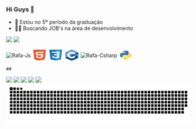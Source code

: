 ### Hi Guys 👋




- 🌱 Estou no 5º período da graduação
- 🏃‍♂️ Buscando JOB's na área de desenvolvimento

<div>  
  <img height="180cm" src="https://github-readme-stats.vercel.app/api?username=jairoeliakim&show_icons=true&theme=radical"/>
  <img height="180cm"src="https://github-readme-stats.vercel.app/api/top-langs/?username=jairoeliakim&hide_progress=true&theme=radical)](https://github.com/jairoeliakim/github-readme-stats"/>
</div>


<div style="display: inline_block"><br>
   <img align="center" alt="Rafa-Js" height="30" width="40" src="https://cdn.jsdelivr.net/gh/devicons/devicon/icons/php/php-original.svg" />  
  
  <img align="center" alt="Rafa-HTML" height="30" width="40" src="https://raw.githubusercontent.com/devicons/devicon/master/icons/html5/html5-original.svg">
  
  <img align="center" alt="Rafa-CSS" height="30" width="40" src="https://raw.githubusercontent.com/devicons/devicon/master/icons/css3/css3-original.svg">
  
  <img align="center" alt="Rafa-Csharp" height="30" width="40" src="https://raw.githubusercontent.com/devicons/devicon/master/icons/cplusplus/cplusplus-original.svg">
  
  <img align="center" alt="Rafa-Csharp" height="30" width="40" src="https://cdn.jsdelivr.net/gh/devicons/devicon/icons/java/java-original.svg" />         
  
  <img align="center" alt="Rafa-Python" height="30" width="40" src="https://raw.githubusercontent.com/devicons/devicon/master/icons/python/python-original.svg">
 </div>
    
    ##
    
<div> 
  <a href="https://www.linkedin.com/in/jairoeliakim" target="_blank"><img src="https://img.shields.io/badge/-LinkedIn-%230077B5?style=for-the-badge&logo=linkedin&logoColor=white" target="_blank"></a>   
   <a href="https://instagram.com/jairoeliakim" target="_blank"><img src="https://img.shields.io/badge/-Instagram-%23E4405F?style=for-the-badge&logo=instagram&logoColor=white" target="_blank"></a>  
  <a href = "mailto:jairoeliakim@hotmail.com"><img src="https://img.shields.io/badge/Microsoft_Outlook-0078D4?style=for-the-badge&logo=microsoft-outlook&logoColor=white" target="_blank"></a>  
  <a href="https://api.whatsapp.com/send?phone=5531999472865" target="_blank"><img src="https://img.shields.io/badge/WhatsApp-25D366?style=for-the-badge&logo=whatsapp&logoColor=white" target="_blank"></a>  
  <a href="https://discord.gg/Jairo Eliakim#2997" target="_blank"><img src="https://img.shields.io/badge/Discord-7289DA?style=for-the-badge&logo=discord&logoColor=white" target="_blank"></a> 
     
</div>
  <img align="center" alt="github contribution grid snake animation" src="https://raw.githubusercontent.com/platane/platane/output/github-contribution-grid-snake.svg">
</picture>
